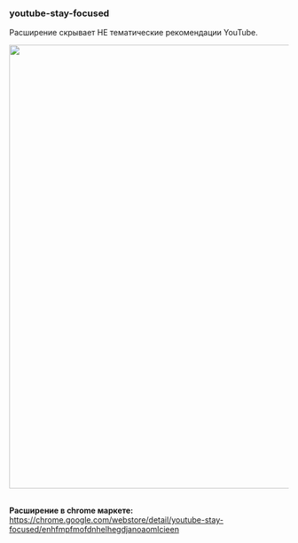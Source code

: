 ### youtube-stay-focused

Расширение скрывает НЕ тематические рекомендации YouTube.

<img src="https://github.com/itwillwork/youtube-stay-focused/blob/master/screens/demo.gif?raw=true" width="800px" />
<br />
<br />

**Расширение в chrome маркете:**
https://chrome.google.com/webstore/detail/youtube-stay-focused/enhfmpfmofdnhelhegdjanoaomlcieen
<br />
<br />
